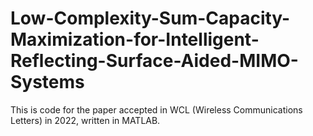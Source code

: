 # Low-Complexity-Sum-Capacity-Maximization-for-Intelligent-Reflecting-Surface-Aided-MIMO-Systems
This is code for the paper accepted in WCL (Wireless Communications Letters) in 2022, written in MATLAB.
